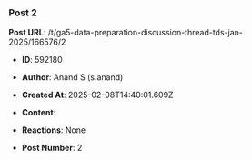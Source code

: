 ### Post 2
**Post URL**: /t/ga5-data-preparation-discussion-thread-tds-jan-2025/166576/2
- **ID**: 592180
- **Author**: Anand S (s.anand)
- **Created At**: 2025-02-08T14:40:01.609Z
- **Content**:  
  
- **Reactions**: None
- **Post Number**: 2

